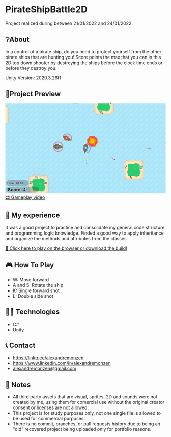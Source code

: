 # PirateShipBattle2D
Project realized during between 21/01/2022 and 24/01/2022.

## ❔About
In a control of a pirate ship, do you need to protect yourself from the other pirate ships that are hunting you! Score points the max that you can in this 2D top down shooter by destroying the ships before the clock time ends or before they destroy you.

Unity Version: 2020.3.26f1


## 📸Project Preview
![preview](PirateShipBattle2D_AlexandreMonzen/Assets/Screenshots/Screenshot1.png)
[📺 Gameplay video](https://alexandre-monzen.itch.io/pirate-battle-ship-2d)

## 🧠 My experience
It was a good project to practice and consolidate my general code structure and programming logic knowledge. Finded a good way to apply inheritance and organize the methods and attributes from the classes.

[🔗 Click here to play on the browser or download the build!](https://alexandre-monzen.itch.io/pirate-battle-ship-2d)


## 🎮 How To Play
- W: Move forward
- A and S: Rotate the ship
- K: Single forward shot
- L: Double side shot

## 👩‍💻 Technologies
- C#
- Unity

## 📞 Contact
- https://linktr.ee/alexandremonzen
- https://www.linkedin.com/in/alexandremonzen
- alexandremonzen@gmail.com

## 🤚 Notes
- All third party assets that are visual, sprites, 2D and sounds were not created by me, using them for comercial use without the original creator consent or licenses are not allowed.
- This project is for study purposes only, not one single file is allowed to be used for commercial purposes.
- There is no commit, branches, or pull requests history due to being an "old" recovered project being uploaded only for portfolio reasons.

